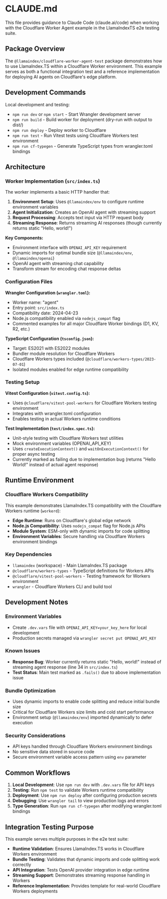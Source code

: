 # CLAUDE.md

This file provides guidance to Claude Code (claude.ai/code) when working with the Cloudflare Worker Agent example in the LlamaIndexTS e2e testing suite.

## Package Overview

The `@llamaindex/cloudflare-worker-agent-test` package demonstrates how to use LlamaIndex.TS within a Cloudflare Worker environment. This example serves as both a functional integration test and a reference implementation for deploying AI agents on Cloudflare's edge platform.

## Development Commands

Local development and testing:

- `npm run dev` or `npm start` - Start Wrangler development server
- `npm run build` - Build worker for deployment (dry-run with output to dist/)
- `npm run deploy` - Deploy worker to Cloudflare
- `npm run test` - Run Vitest tests using Cloudflare Workers test environment
- `npm run cf-typegen` - Generate TypeScript types from wrangler.toml bindings

## Architecture

### Worker Implementation (`src/index.ts`)

The worker implements a basic HTTP handler that:

1. **Environment Setup**: Uses `@llamaindex/env` to configure runtime environment variables
2. **Agent Initialization**: Creates an OpenAI agent with streaming support
3. **Request Processing**: Accepts text input via HTTP request body
4. **Streaming Response**: Returns streaming AI responses (though currently returns static "Hello, world!")

**Key Components:**

- Environment interface with `OPENAI_API_KEY` requirement
- Dynamic imports for optimal bundle size (`@llamaindex/env`, `@llamaindex/openai`)
- OpenAI agent with streaming chat capability
- Transform stream for encoding chat response deltas

### Configuration Files

**Wrangler Configuration (`wrangler.toml`):**

- Worker name: "agent"
- Entry point: `src/index.ts`
- Compatibility date: 2024-04-23
- Node.js compatibility enabled via `nodejs_compat` flag
- Commented examples for all major Cloudflare Worker bindings (D1, KV, R2, etc.)

**TypeScript Configuration (`tsconfig.json`):**

- Target: ES2021 with ES2022 modules
- Bundler module resolution for Cloudflare Workers
- Cloudflare Workers types included (`@cloudflare/workers-types/2023-07-01`)
- Isolated modules enabled for edge runtime compatibility

### Testing Setup

**Vitest Configuration (`vitest.config.ts`):**

- Uses `@cloudflare/vitest-pool-workers` for Cloudflare Workers testing environment
- Integrates with wrangler.toml configuration
- Enables testing in actual Workers runtime conditions

**Test Implementation (`test/index.spec.ts`):**

- Unit-style testing with Cloudflare Workers test utilities
- Mock environment variables (OPENAI_API_KEY)
- Uses `createExecutionContext()` and `waitOnExecutionContext()` for proper async testing
- Currently marked as failing due to implementation bug (returns "Hello World!" instead of actual agent response)

## Runtime Environment

### Cloudflare Workers Compatibility

This example demonstrates LlamaIndex.TS compatibility with the Cloudflare Workers runtime (`workerd`):

- **Edge Runtime**: Runs on Cloudflare's global edge network
- **Node.js Compatibility**: Uses `nodejs_compat` flag for Node.js APIs
- **Module System**: ESM-only with dynamic imports for code splitting
- **Environment Variables**: Secure handling via Cloudflare Workers environment bindings

### Key Dependencies

- `llamaindex` (workspace) - Main LlamaIndex.TS package
- `@cloudflare/workers-types` - TypeScript definitions for Workers APIs
- `@cloudflare/vitest-pool-workers` - Testing framework for Workers environment
- `wrangler` - Cloudflare Workers CLI and build tool

## Development Notes

### Environment Variables

- Create `.dev.vars` file with `OPENAI_API_KEY=your_key_here` for local development
- Production secrets managed via `wrangler secret put OPENAI_API_KEY`

### Known Issues

- **Response Bug**: Worker currently returns static "Hello, world!" instead of streaming agent response (line 34 in `src/index.ts`)
- **Test Status**: Main test marked as `.fails()` due to above implementation issue

### Bundle Optimization

- Uses dynamic imports to enable code splitting and reduce initial bundle size
- Critical for Cloudflare Workers size limits and cold start performance
- Environment setup (`@llamaindex/env`) imported dynamically to defer execution

### Security Considerations

- API keys handled through Cloudflare Workers environment bindings
- No sensitive data stored in source code
- Secure environment variable access pattern using `env` parameter

## Common Workflows

1. **Local Development**: Use `npm run dev` with `.dev.vars` file for API keys
2. **Testing**: Run `npm test` to validate Workers runtime compatibility
3. **Deployment**: Use `npm run deploy` after configuring production secrets
4. **Debugging**: Use `wrangler tail` to view production logs and errors
5. **Type Generation**: Run `npm run cf-typegen` after modifying wrangler.toml bindings

## Integration Testing Purpose

This example serves multiple purposes in the e2e test suite:

- **Runtime Validation**: Ensures LlamaIndex.TS works in Cloudflare Workers environment
- **Bundle Testing**: Validates that dynamic imports and code splitting work correctly
- **API Integration**: Tests OpenAI provider integration in edge runtime
- **Streaming Support**: Demonstrates streaming response handling in Workers
- **Reference Implementation**: Provides template for real-world Cloudflare Workers deployments
